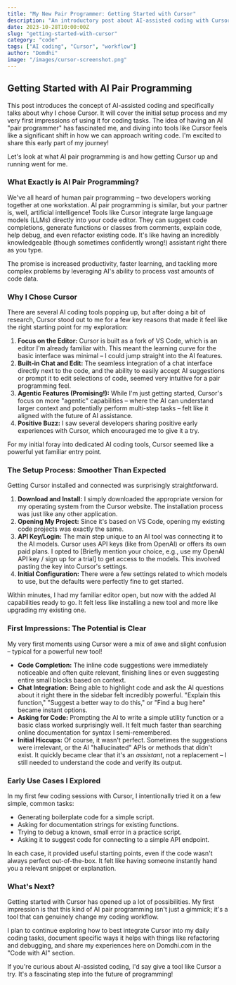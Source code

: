```yaml
---
title: "My New Pair Programmer: Getting Started with Cursor"
description: "An introductory post about AI-assisted coding with Cursor, covering setup and first impressions."
date: 2023-10-28T10:00:00Z
slug: "getting-started-with-cursor"
category: "code"
tags: ["AI coding", "Cursor", "workflow"]
author: "Domdhi"
image: "/images/cursor-screenshot.png"
---
```


## Getting Started with AI Pair Programming

This post introduces the concept of AI-assisted coding and specifically talks about why I chose Cursor. It will cover the initial setup process and my very first impressions of using it for coding tasks. The idea of having an AI "pair programmer" has fascinated me, and diving into tools like Cursor feels like a significant shift in how we can approach writing code. I'm excited to share this early part of my journey!

Let's look at what AI pair programming is and how getting Cursor up and running went for me.

### What Exactly is AI Pair Programming?

We've all heard of human pair programming – two developers working together at one workstation. AI pair programming is similar, but your partner is, well, artificial intelligence! Tools like Cursor integrate large language models (LLMs) directly into your code editor. They can suggest code completions, generate functions or classes from comments, explain code, help debug, and even refactor existing code. It's like having an incredibly knowledgeable (though sometimes confidently wrong!) assistant right there as you type.

The promise is increased productivity, faster learning, and tackling more complex problems by leveraging AI's ability to process vast amounts of code data.

### Why I Chose Cursor

There are several AI coding tools popping up, but after doing a bit of research, Cursor stood out to me for a few key reasons that made it feel like the right starting point for my exploration:

1.  **Focus on the Editor:** Cursor is built as a fork of VS Code, which is an editor I'm already familiar with. This meant the learning curve for the basic interface was minimal – I could jump straight into the AI features.
2.  **Built-in Chat and Edit:** The seamless integration of a chat interface directly next to the code, and the ability to easily accept AI suggestions or prompt it to edit selections of code, seemed very intuitive for a pair programming feel.
3.  **Agentic Features (Promising!):** While I'm just getting started, Cursor's focus on more "agentic" capabilities – where the AI can understand larger context and potentially perform multi-step tasks – felt like it aligned with the future of AI assistance.
4.  **Positive Buzz:** I saw several developers sharing positive early experiences with Cursor, which encouraged me to give it a try.

For my initial foray into dedicated AI coding tools, Cursor seemed like a powerful yet familiar entry point.

### The Setup Process: Smoother Than Expected

Getting Cursor installed and connected was surprisingly straightforward.

1.  **Download and Install:** I simply downloaded the appropriate version for my operating system from the Cursor website. The installation process was just like any other application.
2.  **Opening My Project:** Since it's based on VS Code, opening my existing code projects was exactly the same.
3.  **API Key/Login:** The main step unique to an AI tool was connecting it to the AI models. Cursor uses API keys (like from OpenAI) or offers its own paid plans. I opted to [Briefly mention your choice, e.g., use my OpenAI API key / sign up for a trial] to get access to the models. This involved pasting the key into Cursor's settings.
4.  **Initial Configuration:** There were a few settings related to which models to use, but the defaults were perfectly fine to get started.

Within minutes, I had my familiar editor open, but now with the added AI capabilities ready to go. It felt less like installing a new tool and more like upgrading my existing one.

### First Impressions: The Potential is Clear

My very first moments using Cursor were a mix of awe and slight confusion – typical for a powerful new tool!

* **Code Completion:** The inline code suggestions were immediately noticeable and often quite relevant, finishing lines or even suggesting entire small blocks based on context.
* **Chat Integration:** Being able to highlight code and ask the AI questions about it right there in the sidebar felt incredibly powerful. "Explain this function," "Suggest a better way to do this," or "Find a bug here" became instant options.
* **Asking for Code:** Prompting the AI to write a simple utility function or a basic class worked surprisingly well. It felt much faster than searching online documentation for syntax I semi-remembered.
* **Initial Hiccups:** Of course, it wasn't perfect. Sometimes the suggestions were irrelevant, or the AI "hallucinated" APIs or methods that didn't exist. It quickly became clear that it's an *assistant*, not a replacement – I still needed to understand the code and verify its output.

### Early Use Cases I Explored

In my first few coding sessions with Cursor, I intentionally tried it on a few simple, common tasks:

* Generating boilerplate code for a simple script.
* Asking for documentation strings for existing functions.
* Trying to debug a known, small error in a practice script.
* Asking it to suggest code for connecting to a simple API endpoint.

In each case, it provided useful starting points, even if the code wasn't always perfect out-of-the-box. It felt like having someone instantly hand you a relevant snippet or explanation.

### What's Next?

Getting started with Cursor has opened up a lot of possibilities. My first impression is that this kind of AI pair programming isn't just a gimmick; it's a tool that can genuinely change my coding workflow.

I plan to continue exploring how to best integrate Cursor into my daily coding tasks, document specific ways it helps with things like refactoring and debugging, and share my experiences here on Domdhi.com in the "Code with AI" section.

If you're curious about AI-assisted coding, I'd say give a tool like Cursor a try. It's a fascinating step into the future of programming!